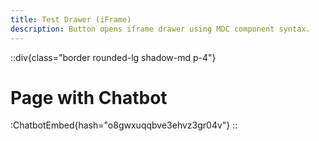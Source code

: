 ```yaml
---
title: Test Drawer (iFrame)
description: Button opens iframe drawer using MDC component syntax.
---
```





::div{class="border rounded-lg shadow-md p-4"}
# Page with Chatbot

:ChatbotEmbed{hash="o8gwxuqqbve3ehvz3gr04v"}
::





